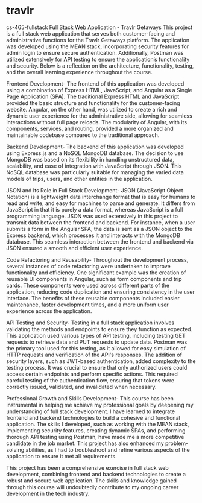 # travlr

cs-465-fullstack
Full Stack Web Application - Travlr Getaways This project is a full stack web application that serves both customer-facing and administrative functions for the Travlr Getaways platform. The application was developed using the MEAN stack, incorporating security features for admin login to ensure secure authentication. Additionally, Postman was utilized extensively for API testing to ensure the application’s functionality and security. Below is a reflection on the architecture, functionality, testing, and the overall learning experience throughout the course.

Frontend Development- The frontend of this application was developed using a combination of Express HTML, JavaScript, and Angular as a Single Page Application (SPA). The traditional Express HTML and JavaScript provided the basic structure and functionality for the customer-facing website. Angular, on the other hand, was utilized to create a rich and dynamic user experience for the administrative side, allowing for seamless interactions without full page reloads. The modularity of Angular, with its components, services, and routing, provided a more organized and maintainable codebase compared to the traditional approach.

Backend Development- The backend of this application was developed using Express.js and a NoSQL MongoDB database. The decision to use MongoDB was based on its flexibility in handling unstructured data, scalability, and ease of integration with JavaScript through JSON. This NoSQL database was particularly suitable for managing the varied data models of trips, users, and other entities in the application.

JSON and Its Role in Full Stack Development- JSON (JavaScript Object Notation) is a lightweight data interchange format that is easy for humans to read and write, and easy for machines to parse and generate. It differs from JavaScript in that it is purely a data format, whereas JavaScript is a full programming language. JSON was used extensively in this project to transmit data between the frontend and backend. For instance, when a user submits a form in the Angular SPA, the data is sent as a JSON object to the Express backend, which processes it and interacts with the MongoDB database. This seamless interaction between the frontend and backend via JSON ensured a smooth and efficient user experience.

Code Refactoring and Reusability- Throughout the development process, several instances of code refactoring were undertaken to improve functionality and efficiency. One significant example was the creation of reusable UI components in Angular, such as form components and trip cards. These components were used across different parts of the application, reducing code duplication and ensuring consistency in the user interface. The benefits of these reusable components included easier maintenance, faster development times, and a more uniform user experience across the application.

API Testing and Security- Testing in a full stack application involves validating the methods and endpoints to ensure they function as expected. This application used various types of API testing, including testing GET requests to retrieve data and PUT requests to update data. Postman was the primary tool used for this testing, as it allowed for easy simulation of HTTP requests and verification of the API's responses. The addition of security layers, such as JWT-based authentication, added complexity to the testing process. It was crucial to ensure that only authorized users could access certain endpoints and perform specific actions. This required careful testing of the authentication flow, ensuring that tokens were correctly issued, validated, and invalidated when necessary.

Professional Growth and Skills Development- This course has been instrumental in helping me achieve my professional goals by deepening my understanding of full stack development. I have learned to integrate frontend and backend technologies to build a cohesive and functional application. The skills I developed, such as working with the MEAN stack, implementing security features, creating dynamic SPAs, and performing thorough API testing using Postman, have made me a more competitive candidate in the job market. This project has also enhanced my problem-solving abilities, as I had to troubleshoot and refine various aspects of the application to ensure it met all requirements.

This project has been a comprehensive exercise in full stack web development, combining frontend and backend technologies to create a robust and secure web application. The skills and knowledge gained through this course will undoubtedly contribute to my ongoing career development in the tech industry.
